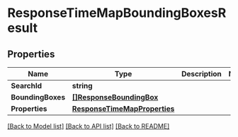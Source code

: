 # ResponseTimeMapBoundingBoxesResult

## Properties

Name | Type | Description | Notes
------------ | ------------- | ------------- | -------------
**SearchId** | **string** |  | 
**BoundingBoxes** | [**[]ResponseBoundingBox**](ResponseBoundingBox.md) |  | 
**Properties** | [**ResponseTimeMapProperties**](ResponseTimeMapProperties.md) |  | 

[[Back to Model list]](../README.md#documentation-for-models) [[Back to API list]](../README.md#documentation-for-api-endpoints) [[Back to README]](../README.md)


